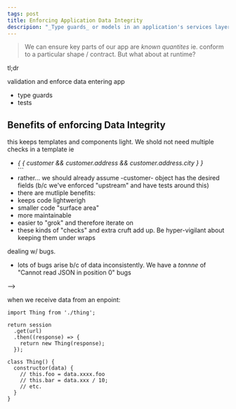 ```yaml
---
tags: post
title: Enforcing Application Data Integrity
descripion: "_Type guards_ or models in an application's services layer"
---
```


> We can ensure key parts of our app are _known quantites_ ie. conform to a particular shape / contract. But what about at runtime?

tl;dr

validation and enforce data entering app

- type guards
- tests

## Benefits of enforcing Data Integrity

this keeps templates and components light. We shold not need multiple checks in a template ie

- <address> { {  customer && customer.address && customer.address.city } } </address>```
- rather... we should already assume -customer- object has the desired fields (b/c we've enforced "upstream" and have tests around this)
- there are mutliple benefits:
- keeps code lightwerigh
- smaller code "surface area"
- more maintainable
- easier to "grok" and therefore iterate on
- these kinds of "checks" and extra cruft add up. Be hyper-vigilant about keeping them under wraps

dealing w/ bugs.

- lots of bugs arise b/c of data inconsistently. We have a _tonnne_ of "Cannot read JSON in position 0" bugs

-->



when we receive data from an enpoint:

```
import Thing from './thing';

return session
  .get(url)
  .then((response) => {
    return new Thing(response);
  });
```

```
class Thing() {
  constructor(data) {
    // this.foo = data.xxxx.foo
    // this.bar = data.xxx / 10;
    // etc.
  }
}
```